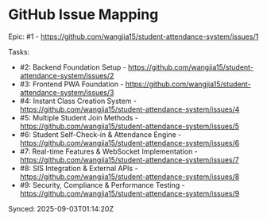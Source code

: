 # GitHub Issue Mapping

Epic: #1 - https://github.com/wangjia15/student-attendance-system/issues/1

Tasks:
- #2: Backend Foundation Setup - https://github.com/wangjia15/student-attendance-system/issues/2
- #3: Frontend PWA Foundation - https://github.com/wangjia15/student-attendance-system/issues/3
- #4: Instant Class Creation System - https://github.com/wangjia15/student-attendance-system/issues/4
- #5: Multiple Student Join Methods - https://github.com/wangjia15/student-attendance-system/issues/5
- #6: Student Self-Check-in & Attendance Engine - https://github.com/wangjia15/student-attendance-system/issues/6
- #7: Real-time Features & WebSocket Implementation - https://github.com/wangjia15/student-attendance-system/issues/7
- #8: SIS Integration & External APIs - https://github.com/wangjia15/student-attendance-system/issues/8
- #9: Security, Compliance & Performance Testing - https://github.com/wangjia15/student-attendance-system/issues/9

Synced: 2025-09-03T01:14:20Z
